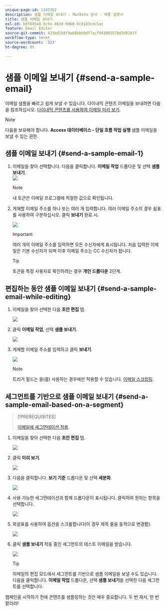 ```yaml
---
unique-page-id: 1147352
description: 샘플 이메일 보내기 - Marketo 문서 - 제품 설명서
title: 샘플 이메일 보내기
exl-id: b8f845e8-5c5e-463d-9d60-9c8103cec5ac
feature: Email Editor
source-git-commit: 431bd258f9a68bbb9df7acf043085578d3d91b1f
workflow-type: tm+mt
source-wordcount: '323'
ht-degree: 0%

---
```


# 샘플 이메일 보내기 {#send-a-sample-email}

이메일 샘플을 빠르고 쉽게 보낼 수 있습니다. 다이내믹 콘텐츠 이메일을 보내려면 다음을 참조하십시오. [다이내믹 콘텐츠를 사용하여 이메일 미리 보기](/help/marketo/product-docs/email-marketing/general/functions-in-the-editor/preview-an-email-with-dynamic-content.md).

>[!NOTE]
>
>다음을 보유해야 합니다. **Access 데이터베이스 - 단일 흐름 작업 실행** 샘플 이메일을 보낼 수 있는 권한.

## 샘플 이메일 보내기 {#send-a-sample-email-1}

1. 이메일을 찾아 선택합니다. 다음을 클릭합니다. **이메일 작업** 드롭다운 및 선택 **샘플 보내기**.\
   ![](assets/one-281-29.jpg)

   >[!NOTE]
   >
   >내 토큰은 이메일 프로그램에 적절한 값으로 확인됩니다.

1. 게재할 이메일 주소를 하나 또는 여러 개 입력합니다. 여러 이메일 주소의 경우 쉼표를 사용하여 구분하십시오. 클릭 **보내기** 완료 시.

   ![](assets/two.png)

   >[!IMPORTANT]
   >
   >여러 개의 이메일 주소를 입력하면 모든 수신자에게 표시됩니다. 처음 입력한 이메일은 기본 수신자가 되며 이후 이메일 주소는 CC 수신자가 됩니다.

   >[!TIP]
   >
   >토큰을 특정 사용자로 확인하려는 경우 **개인 드롭다운** 2단계.

## 편집하는 동안 샘플 이메일 보내기 {#send-a-sample-email-while-editing}

1. 이메일을 찾아 선택한 다음 **초안 편집** 탭.

   ![](assets/three-281-29.jpg)

1. 클릭 **이메일 작업**, 선택 **샘플 보내기**.

   ![](assets/four.png)

1. 게재할 이메일 주소를 입력하고 클릭 **보내기**.

   ![](assets/two.png)

   >[!NOTE]
   >
   >트리거 필드는 을(를) 사용하는 경우에만 적용할 수 있습니다. [이메일 스크립팅](https://developers.marketo.com/documentation/velocity-script/).

## 세그먼트를 기반으로 샘플 이메일 보내기 {#send-a-sample-email-based-on-a-segment}

>[!PREREQUISITES]
>
>[이메일에 세그먼테이션 적용](/help/marketo/product-docs/email-marketing/general/functions-in-the-editor/using-dynamic-content-in-an-email.md).

1. 이메일을 찾아 선택한 다음 **초안 편집** 탭.

   ![](assets/three-281-29.jpg)

1. 클릭 **미리 보기**.

   ![](assets/1.png)

1. 다음을 클릭합니다. **보기 기준** 드롭다운 및 선택 **세분화**.

   ![](assets/2.png)

1. 사용 가능한 세그먼테이션과 함께 드롭다운이 표시됩니다. 클릭하여 원하는 항목을 선택합니다.

   ![](assets/3.png)

1. 화살표를 사용하여 옵션을 스크롤합니다(이 경우 제목 줄을 동적으로 변경함).

   ![](assets/4.png)

1. 클릭 **샘플 보내기** 작동 중인 세그먼트의 테스트 이메일을 받습니다.

   ![](assets/5.png)

   >[!TIP]
   >
   >이메일의 편집 모드에서 세그먼트를 기반으로 샘플 이메일을 보낼 수도 있습니다. 다음을 클릭합니다. **이메일 작업** 드롭다운, 선택 **샘플 보내기**&#x200B;을 선택한 다음 세그먼트를 선택합니다.

캠페인을 시작하기 전에 콘텐츠를 샘플링하는 것은 매우 중요합니다. 두 번 재서, 한 번 잘라라!
